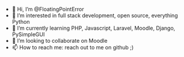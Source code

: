 - 👋 Hi, I’m @FloatingPointError
- 👀 I’m interested in full stack development, open source, everything Python
- 🌱 I’m currently learning PHP, Javascript, Laravel, Moodle, Django, PySimpleGUI
- 💞️ I’m looking to collaborate on Moodle
- 📫 How to reach me: reach out to me on github ;)

<!---
FloatingPointError/FloatingPointError is a ✨ special ✨ repository because its `README.md` (this file) appears on your GitHub profile.
You can click the Preview link to take a look at your changes.
--->
